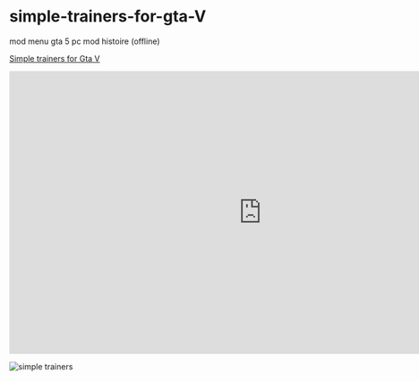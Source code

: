 # simple-trainers-for-gta-V
mod menu gta 5 pc mod histoire (offline)


<a href="https://fr.gta5-mods.com/scripts/simple-trainer-for-gtav">Simple trainers for Gta V</a>

<iframe width="900" height="506" src="https://www.youtube.com/embed/1JBx8V1TfB4" title="YouTube video player" frameborder="0" allow="accelerometer; autoplay; clipboard-write; encrypted-media; gyroscope; picture-in-picture" allowfullscreen></iframe>

<img class="fit-picture"
     src="https://img.gta5-mods.com/q85-w800/images/simple-trainer-for-gtav/f45d1d-optionsv.jpg"
     alt="simple trainers">
